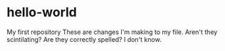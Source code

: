 # hello-world
My first repository
These are changes I'm making to my file.
Aren't they scintilating?
Are they correctly spelled?
I don't know.
